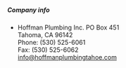 ##### Company info
- Hoffman Plumbing Inc.
	PO Box 451  
	Tahoma, CA 96142  
	Phone: (530) 525-6061  
	Fax: (530) 525-6062  
	[info@hoffmanplumbingtahoe.com](mailto:info@hoffmanplumbingtahoe.com)